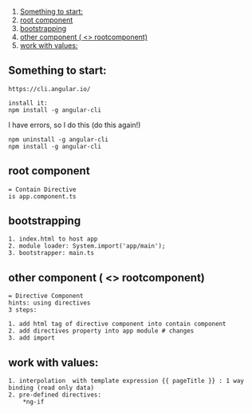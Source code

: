 <!-- TOC insertAnchor:true orderedList:true -->

1. [Something to start:](#something-to-start)
2. [root component](#root-component)
3. [bootstrapping](#bootstrapping)
4. [other component ( <> rootcomponent)](#other-component-rootcomponent)
5. [work with values:](#work-with-values)

<!-- /TOC -->


<a id="markdown-something-to-start" name="something-to-start"></a>
## Something to start:
    https://cli.angular.io/
    
    install it:
    npm install -g angular-cli

I have errors, so I do this (do this again!)

    npm uninstall -g angular-cli    
    npm install -g angular-cli

<a id="markdown-root-component" name="root-component"></a>
## root component 
    = Contain Directive
    is app.component.ts

<a id="markdown-bootstrapping" name="bootstrapping"></a>
## bootstrapping
    1. index.html to host app
    2. module loader: System.import('app/main');
    3. bootstrapper: main.ts

<a id="markdown-other-component-rootcomponent" name="other-component-rootcomponent"></a>
## other component ( <> rootcomponent) 
    = Directive Component
    hints: using directives
    3 steps:
    
    1. add html tag of directive component into contain component
    2. add directives property into app module # changes
    3. add import  

<a id="markdown-work-with-values" name="work-with-values"></a>
## work with values:
    1. interpolation  with template expression {{ pageTitle }} : 1 way binding (read only data)
    2. pre-defined directives:
        *ng-if
        

    
